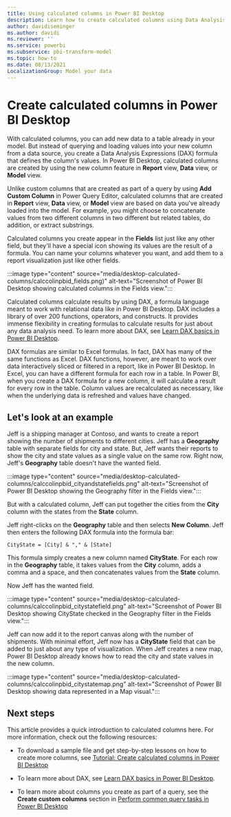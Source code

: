 ```yaml
---
title: Using calculated columns in Power BI Desktop
description: Learn how to create calculated columns using Data Analysis Expressions (DAX) formulas in Power BI Desktop.
author: davidiseminger
ms.author: davidi
ms.reviewer: ''
ms.service: powerbi
ms.subservice: pbi-transform-model
ms.topic: how-to
ms.date: 08/13/2021
LocalizationGroup: Model your data
---
```

# Create calculated columns in Power BI Desktop

With calculated columns, you can add new data to a table already in your model. But instead of querying and loading values into your new column from a data source, you create a Data Analysis Expressions (DAX) formula that defines the column's values. In Power BI Desktop, calculated columns are created by using the new column feature in **Report** view, **Data** view, or **Model** view.

Unlike custom columns that are created as part of a query by using **Add Custom Column** in Power Query Editor, calculated columns that are created in **Report** view, **Data** view, or **Model** view are based on data you've already loaded into the model. For example, you might choose to concatenate values from two different columns in two different but related tables, do addition, or extract substrings.

Calculated columns you create appear in the **Fields** list just like any other field, but they'll have a special icon showing its values are the result of a formula. You can name your columns whatever you want, and add them to a report visualization just like other fields.

:::image type="content" source="media/desktop-calculated-columns/calccolinpbid_fields.png)" alt-text="Screenshot of Power BI Desktop showing calculated columns in the Fields view.":::

Calculated columns calculate results by using DAX, a formula language meant to work with relational data like in Power BI Desktop. DAX includes a library of over 200 functions, operators, and constructs. It provides immense flexibility in creating formulas to calculate results for just about any data analysis need. To learn more about DAX, see [Learn DAX basics in Power BI Desktop](desktop-quickstart-learn-dax-basics.md).

DAX formulas are similar to Excel formulas. In fact, DAX has many of the same functions as Excel. DAX functions, however, are meant to work over data interactively sliced or filtered in a report, like in Power BI Desktop. In Excel, you can have a different formula for each row in a table. In Power BI, when you create a DAX formula for a new column, it will calculate a result for every row in the table. Column values are recalculated as necessary, like when the underlying data is refreshed and values have changed.

## Let's look at an example

Jeff is a shipping manager at Contoso, and wants to create a report showing the number of shipments to different cities. Jeff has a **Geography** table with separate fields for city and state. But, Jeff wants their reports to show the city and state values as a single value on the same row. Right now, Jeff's **Geography** table doesn't have the wanted field.

:::image type="content" source="media/desktop-calculated-columns/calccolinpbid_cityandstatefields.png" alt-text="Screenshot of Power BI Desktop showing the Geography filter in the Fields view.":::

But with a calculated column, Jeff can put together the cities from the **City** column with the states from the **State** column.

Jeff right-clicks on the **Geography** table and then selects **New Column**. Jeff then enters the following DAX formula into the formula bar:

```dax
CityState = [City] & "," & [State]
```

This formula simply creates a new column named **CityState**. For each row in the **Geography** table, it takes values from the **City** column, adds a comma and a space, and then concatenates values from the **State** column.

Now Jeff has the wanted field.

:::image type="content" source="media/desktop-calculated-columns/calccolinpbid_citystatefield.png" alt-text="Screenshot of Power BI Desktop showing CityState checked in the Geography filter in the Fields view.":::

Jeff can now add it to the report canvas along with the number of shipments. With minimal effort, Jeff now has a **CityState** field that can be added to just about any type of visualization. When Jeff creates a new map, Power BI Desktop already knows how to read the city and state values in the new column.

:::image type="content" source="media/desktop-calculated-columns/calccolinpbid_citystatemap.png" alt-text="Screenshot of Power BI Desktop showing data represented in a Map visual.":::

## Next steps

This article provides a quick introduction to calculated columns here. For more information, check out the following resources:

* To download a sample file and get step-by-step lessons on how to create more columns, see [Tutorial: Create calculated columns in Power BI Desktop](desktop-tutorial-create-calculated-columns.md)

* To learn more about DAX, see [Learn DAX basics in Power BI Desktop](desktop-quickstart-learn-dax-basics.md).

* To learn more about columns you create as part of a query, see the **Create custom columns** section in [Perform common query tasks in Power BI Desktop](/power-bi/transform-model/desktop-common-query-tasks#create-custom-columns)  
